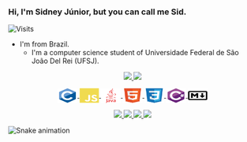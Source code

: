 ### Hi, I'm Sidney Júnior, but you can call me **Sid**.
![Visits](https://visitor-badge.laobi.icu/badge?page_id=sidjr2.sidjr2)

- I'm from Brazil.
  - I'm a computer science student of Universidade Federal de São João Del Rei (UFSJ).

<div align="center">
  <a href="https://github.com/sidjr2">
  <img height="160em" src="https://github-readme-stats.vercel.app/api?username=sidjr2&show_icons=true&theme=dracula&include_all_commits=true&count_private=true"/>
  <img height="160em" src="https://github-readme-stats.vercel.app/api/top-langs/?username=sidjr2&layout=compact&langs_count=7&theme=dracula"/>
</div>
  
<p>
<p>
  
<div align="center">
  <img align="center" alt="Ge-C" height="30" width="40" src="https://raw.githubusercontent.com/devicons/devicon/master/icons/c/c-original.svg">
  <img align="center" alt="Ge-Js" height="30" width="40" src="https://raw.githubusercontent.com/devicons/devicon/master/icons/javascript/javascript-plain.svg">
  <img align="center" alt="Ge-Js" height="30" width="40" src="https://raw.githubusercontent.com/devicons/devicon/master/icons/java/java-plain-wordmark.svg">
  <img align="center" alt="Ge-HTML" height="30" width="40" src="https://raw.githubusercontent.com/devicons/devicon/master/icons/html5/html5-original.svg"> 
  <img align="center" alt="Ge-CSS" height="30" width="40" src="https://raw.githubusercontent.com/devicons/devicon/master/icons/css3/css3-original.svg">
  <img align="center" alt="Ge-Csharp" height="30" width="40" src="https://raw.githubusercontent.com/devicons/devicon/master/icons/csharp/csharp-original.svg">
  <img align="center" alt="Ge-Markdown" height="30" width="40" src="https://raw.githubusercontent.com/devicons/devicon/master/icons/markdown/markdown-original.svg">
</div>
 
<p>
<p>
  
<div align="center">
  <a target="_blank" href="https://www.linkedin.com/in/sidney-jr2">
    <img src="https://img.shields.io/badge/-LinkedIn-%230077B5?style=for-the-badge&logo=linkedin&logoColor=white" 
  </a>
  <a target="_blank" href="https://www.instagram.com/sid_jr2">
    <img src="https://img.shields.io/badge/Instagram-E4405F?style=for-the-badge&logo=instagram&logoColor=white">
  </a>
  <a target="_blank" href="mailto:sidney.fejr@gmail.com">
    <img src="https://img.shields.io/badge/Gmail-D14836?style=for-the-badge&logo=gmail&logoColor=white">
  </a>
  <a target="_blank" href="https://www.facebook.com/sidney.junior.3958">
    <img src="https://img.shields.io/badge/Facebook-1877F2?style=for-the-badge&logo=facebook&logoColor=white">
  </a>
</div>


![Snake animation](https://github.com/sidjr2/sidjr2/blob/output/github-contribution-grid-snake.svg)
